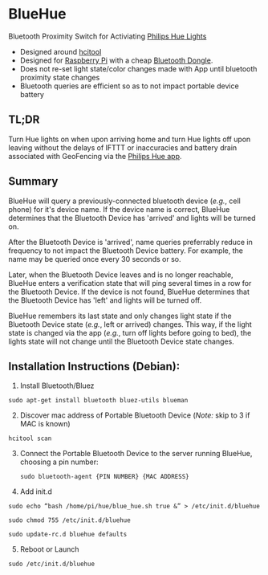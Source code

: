 BlueHue
=======

Bluetooth Proximity Switch for Activiating [Philips Hue Lights](http://meethue.com/)

* Designed around [hcitool](http://linuxcommand.org/man_pages/hcitool1.html)
* Designed for [Raspberry Pi](http://www.raspberrypi.org/) with a cheap [Bluetooth Dongle](http://www.amazon.com/SANOXY%C2%AE-Bluetooth-Wireless-Adapter-eMachine/dp/B003VWU79I/ref=pd_sim_pc_1?ie=UTF8&refRID=16KWQH2VYRTN82GTNS70). 
* Does not re-set light state/color changes made with App until bluetooth proximity state changes
* Bluetooth queries are efficient so as to not impact portable device battery

<h2>TL;DR</h2>

Turn Hue lights on when upon arriving home and turn Hue lights off upon leaving without the delays of IFTTT or inaccuracies and battery drain associated with GeoFencing via the [Philips Hue app](https://itunes.apple.com/us/app/philips-hue/id557206189?mt=8). 

<h2>Summary</h2>

  BlueHue will query a previously-connected bluetooth device (*e.g.*, cell phone) for it's device name. If the device name is correct, BlueHue determines that the Bluetooth Device has 'arrived' and lights will be turned on. 

  After the Bluetooth Device is 'arrived', name queries preferrably reduce in frequency to not impact the Bluetooth Device battery. For example, the name may be queried once every 30 seconds or so.

  Later, when the Bluetooth Device leaves and is no longer reachable, BlueHue enters a verification state that will ping several times in a row for the Bluetooth Device. If the device is not found, BlueHue determines that the Bluetooth Device has 'left' and lights will be turned off. 

  BlueHue remembers its last state and only changes light state if the Bluetooth Device state (*e.g.*, left or arrived) changes. This way, if the light state is changed via the app (*e.g.*, turn off lights before going to bed), the lights state will not change until the Bluetooth Device state changes. 

<h2>Installation Instructions (Debian):</h2>

1. Install Bluetooth/Bluez
  
  `sudo apt-get install bluetooth bluez-utils blueman`
 
2. Discover mac address of Portable Bluetooth Device (*Note:* skip to 3 if MAC is known)
  
  `hcitool scan`

3. Connect the Portable Bluetooth Device to the server running BlueHue, choosing a pin number:

    `sudo bluetooth-agent {PIN NUMBER} {MAC ADDRESS}`

4. Add init.d

  `sudo echo “bash /home/pi/hue/blue_hue.sh true &” > /etc/init.d/bluehue`
  
  `sudo chmod 755 /etc/init.d/bluehue`
  
  `sudo update-rc.d bluehue defaults`
  
5. Reboot or Launch

  `sudo /etc/init.d/bluehue`




